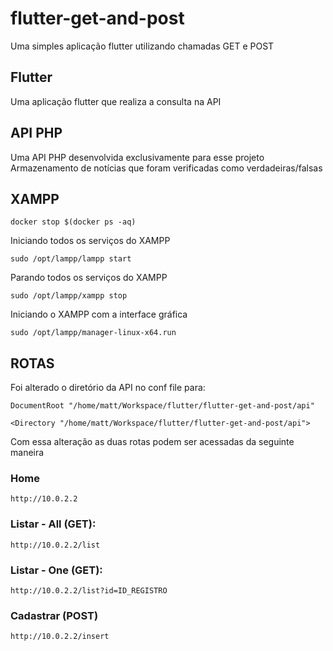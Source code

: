 # flutter-get-and-post

Uma simples aplicação flutter utilizando chamadas GET e POST

## Flutter

Uma aplicação flutter que realiza a consulta na API

## API PHP

Uma API PHP desenvolvida exclusivamente para esse projeto
Armazenamento de notícias que foram verificadas como verdadeiras/falsas

## XAMPP

`docker stop $(docker ps -aq)`

Iniciando todos os serviços do XAMPP

`sudo /opt/lampp/lampp start`

Parando todos os serviços do XAMPP

`sudo /opt/lampp/xampp stop`

Iniciando o XAMPP com a interface gráfica

`sudo /opt/lampp/manager-linux-x64.run`

## ROTAS

Foi alterado o diretório da API no conf file para:

`DocumentRoot "/home/matt/Workspace/flutter/flutter-get-and-post/api"`

`<Directory "/home/matt/Workspace/flutter/flutter-get-and-post/api">`

Com essa alteração as duas rotas podem ser acessadas da seguinte maneira

### Home

`http://10.0.2.2`

### Listar - All (GET):

`http://10.0.2.2/list`

### Listar - One (GET):

`http://10.0.2.2/list?id=ID_REGISTRO`

### Cadastrar (POST)

`http://10.0.2.2/insert`
